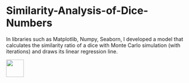 # Similarity-Analysis-of-Dice-Numbers
In libraries such as Matplotlib, Numpy, Seaborn, I developed a model that calculates the similarity ratio of a dice with Monte Carlo simulation (with iterations) and draws its linear regression line.


<img  src = "https://user-images.githubusercontent.com/25516047/187803254-d154c187-7994-4b23-9975-aed688fc128f.PNG" align="left" height="48" width="48" />
